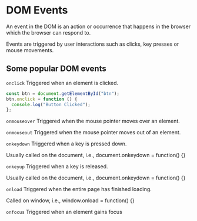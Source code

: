 # DOM Events

An event in the DOM is an action or occurrence that happens in the browser which the browser can respond to.

Events are triggered by user interactions such as clicks, key presses or mouse movements.

## Some popular DOM events

`onclick`
Triggered when an element is clicked.

```js
const btn = document.getElementById("btn");
btn.onclick = function () {
  console.log("Button Clicked");
};
```

`onmouseover`
Triggered when the mouse pointer moves over an element.

`onmouseout`
Triggered when the mouse pointer moves out of an element.

`onkeydown`
Triggered when a key is pressed down.

Usually called on the document, i.e., document.onkeydown = function() {}

`onkeyup`
Triggered when a key is released.

Usually called on the document, i.e., document.onkeydown = function() {}

`onload`
Triggered when the entire page has finished loading.

Called on window, i.e., window.onload = function() {}

`onfocus`
Triggered when an element gains focus
